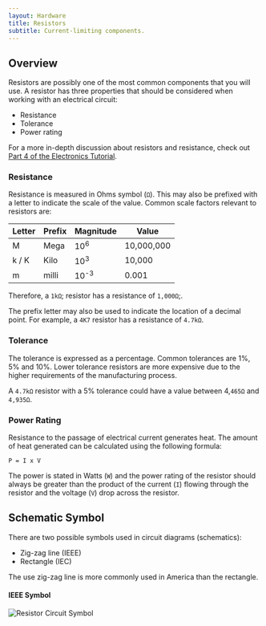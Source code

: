 ```yaml
---
layout: Hardware
title: Resistors
subtitle: Current-limiting components.
---
```


## Overview

Resistors are possibly one of the most common components that you will use.  A resistor has three properties that should be considered when working with an electrical circuit:

- Resistance
- Tolerance
- Power rating

For a more in-depth discussion about resistors and resistance, check out [Part 4 of the Electronics Tutorial](/Hardware/Tutorials/Electronics/Part4/Resistance/).

### Resistance

Resistance is measured in Ohms symbol (`Ω`).  This may also be prefixed with a letter to indicate the scale of the value.  Common scale factors relevant to resistors are:

| Letter | Prefix | Magnitude      | Value      |
|--------|--------|----------------|------------|
|   M    |  Mega  | 10<sup>6</sup> | 10,000,000 |
| k / K  |  Kilo  | 10<sup>3</sup> | 10,000     |
|   m    |  milli | 10<sup>-3</sup>| 0.001      |

Therefore, a `1kΩ`; resistor has a resistance of `1,000Ω`;.

The prefix letter may also be used to indicate the location of a decimal point. For example, a `4K7` resistor has a resistance of `4.7kΩ`.

### Tolerance

The tolerance is expressed as a percentage.  Common tolerances are 1%, 5% and 10%.  Lower tolerance resistors are more expensive due to the higher requirements of the manufacturing process.

A `4.7kΩ` resistor with a 5% tolerance could have a value between 4,`465Ω` and `4,935Ω`.

### Power Rating

Resistance to the passage of electrical current generates heat.  The amount of heat generated can be calculated using the following formula:

```
P = I x V
```

The power is stated in Watts (`W`) and the power rating of the resistor should always be greater than the product of the current (`I`) flowing through the resistor and the voltage (`V`) drop across the resistor.

## Schematic Symbol

There are two possible symbols used in circuit diagrams (schematics):

- Zig-zag line (IEEE)
- Rectangle (IEC)

The use zig-zag line is more commonly used in America than the rectangle.

#### IEEE Symbol

![Resistor Circuit Symbol](Resistor.svg)
